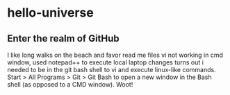 # hello-universe
Enter the realm of GitHub
---
I like long walks on the beach and favor read me files
vi not working in cmd window, used notepad++ to execute local laptop changes
turns out i needed to be in the git bash shell to vi and execute linux-like commands. Start > All Programs > Git > Git Bash to open a new window in the Bash shell (as opposed to a CMD window). Woot!


